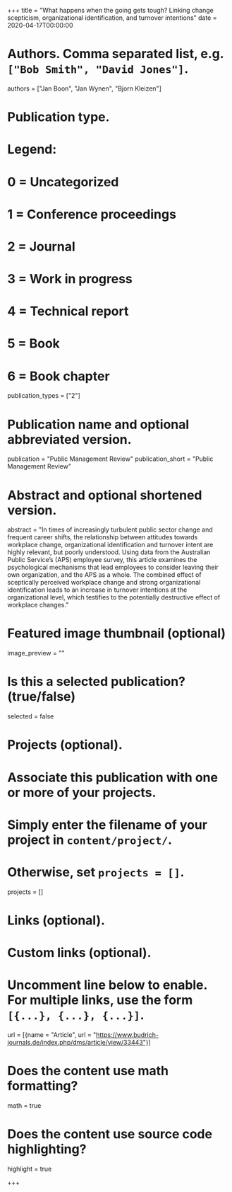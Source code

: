 +++
title = "What happens when the going gets tough? Linking change scepticism, organizational identification, and turnover intentions"
date = 2020-04-17T00:00:00

# Authors. Comma separated list, e.g. `["Bob Smith", "David Jones"]`.
authors = ["Jan Boon", "Jan Wynen", "Bjorn Kleizen"]

# Publication type.
# Legend:
# 0 = Uncategorized
# 1 = Conference proceedings
# 2 = Journal
# 3 = Work in progress
# 4 = Technical report
# 5 = Book
# 6 = Book chapter
publication_types = ["2"]

# Publication name and optional abbreviated version.
publication = "Public Management Review"
publication_short = "Public Management Review"

# Abstract and optional shortened version.
abstract = "In times of increasingly turbulent public sector change and frequent career shifts, the relationship between attitudes towards workplace change, organizational identification and turnover intent are highly relevant, but poorly understood. Using data from the Australian Public Service’s (APS) employee survey, this article examines the psychological mechanisms that lead employees to consider leaving their own organization, and the APS as a whole. The combined effect of sceptically perceived workplace change and strong organizational identification leads to an increase in turnover intentions at the organizational level, which testifies to the potentially destructive effect of workplace changes."

# Featured image thumbnail (optional)
image_preview = ""

# Is this a selected publication? (true/false)
selected = false

# Projects (optional).
#   Associate this publication with one or more of your projects.
#   Simply enter the filename of your project in `content/project/`.
#   Otherwise, set `projects = []`.
projects = []

# Links (optional).


# Custom links (optional).
#   Uncomment line below to enable. For multiple links, use the form `[{...}, {...}, {...}]`.
url = [{name = "Article", url = "https://www.budrich-journals.de/index.php/dms/article/view/33443"}]

# Does the content use math formatting?
math = true

# Does the content use source code highlighting?
highlight = true


+++
